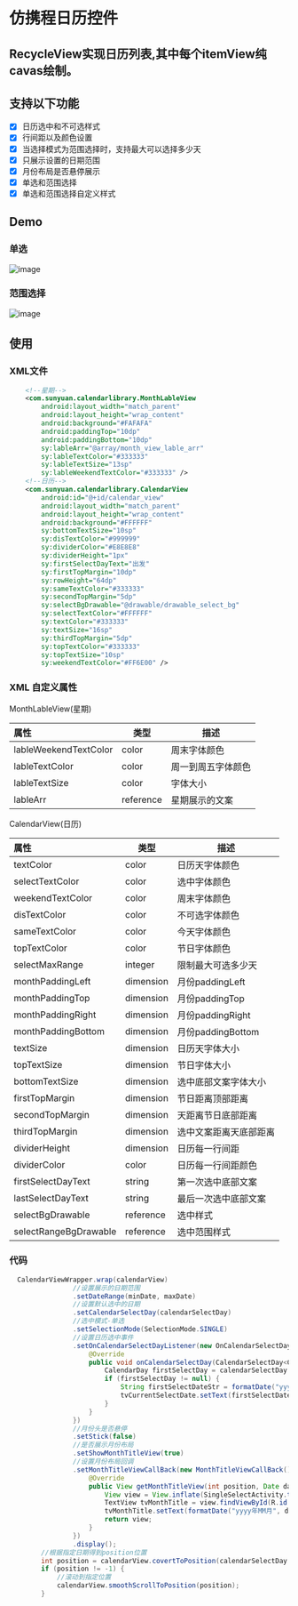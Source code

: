 # 仿携程日历控件
RecycleView实现日历列表,其中每个itemView纯cavas绘制。
---
## 支持以下功能
- [x] 日历选中和不可选样式
- [x] 行间距以及颜色设置
- [x] 当选择模式为范围选择时，支持最大可以选择多少天
- [x] 只展示设置的日期范围
- [x] 月份布局是否悬停展示
- [x] 单选和范围选择
- [x] 单选和范围选择自定义样式
## Demo
### 单选
![image](https://ws1.sinaimg.cn/large/006xnoHVly1fzl6io7cnhg30b40m8qth.gif)
### 范围选择
![image](https://i.loli.net/2019/01/26/5c4c547a69718.gif)
## 使用
### XML文件
````xml
    <!--星期-->
    <com.sunyuan.calendarlibrary.MonthLableView
        android:layout_width="match_parent"
        android:layout_height="wrap_content"
        android:background="#FAFAFA"
        android:paddingTop="10dp"
        android:paddingBottom="10dp"
        sy:lableArr="@array/month_view_lable_arr"
        sy:lableTextColor="#333333"
        sy:lableTextSize="13sp"
        sy:lableWeekendTextColor="#333333" />
    <!--日历-->
    <com.sunyuan.calendarlibrary.CalendarView
        android:id="@+id/calendar_view"
        android:layout_width="match_parent"
        android:layout_height="wrap_content"
        android:background="#FFFFFF"
        sy:bottomTextSize="10sp"
        sy:disTextColor="#999999"
        sy:dividerColor="#E8E8E8"
        sy:dividerHeight="1px"
        sy:firstSelectDayText="出发"
        sy:firstTopMargin="10dp"
        sy:rowHeight="64dp"
        sy:sameTextColor="#333333"
        sy:secondTopMargin="5dp"
        sy:selectBgDrawable="@drawable/drawable_select_bg"
        sy:selectTextColor="#FFFFFF"
        sy:textColor="#333333"
        sy:textSize="16sp"
        sy:thirdTopMargin="5dp"
        sy:topTextColor="#333333"
        sy:topTextSize="10sp"
        sy:weekendTextColor="#FF6E00" />
````

### XML 自定义属性

MonthLableView(星期)

|属性 | 类型 | 描述 |
| :------------------------- | --------- | ---------------------------------- |
| lableWeekendTextColor | color | 周末字体颜色 |
| lableTextColor | color | 周一到周五字体颜色 |
| lableTextSize | color | 字体大小 |
| lableArr | reference | 星期展示的文案 |

CalendarView(日历)

| 属性 | 类型 | 描述 | 
| :------------------------- | --------- | ---------------------------------- |
| textColor | color | 日历天字体颜色 |
| selectTextColor | color | 选中字体颜色 |
| weekendTextColor | color | 周末字体颜色 |
| disTextColor | color | 不可选字体颜色 |
| sameTextColor | color | 今天字体颜色 |
| topTextColor | color | 节日字体颜色 |
| selectMaxRange | integer | 限制最大可选多少天 |
| monthPaddingLeft | dimension | 月份paddingLeft |
| monthPaddingTop | dimension | 月份paddingTop |
| monthPaddingRight | dimension | 月份paddingRight |
| monthPaddingBottom | dimension | 月份paddingBottom |
|textSize | dimension | 日历天字体大小 |
| topTextSize | dimension | 节日字体大小 |
| bottomTextSize | dimension | 选中底部文案字体大小 |
| firstTopMargin | dimension | 节日距离顶部距离 |
| secondTopMargin | dimension | 天距离节日底部距离 |
| thirdTopMargin | dimension | 选中文案距离天底部距离 |
| dividerHeight | dimension | 日历每一行间距 |
| dividerColor | color | 日历每一行间距颜色 |
| firstSelectDayText | string | 第一次选中底部文案 |
| lastSelectDayText | string | 最后一次选中底部文案 |
| selectBgDrawable| reference | 选中样式 |
| selectRangeBgDrawable | reference | 选中范围样式 |


### 代码
````java
  CalendarViewWrapper.wrap(calendarView)
                //设置展示的日期范围
                .setDateRange(minDate, maxDate)
                //设置默认选中的日期
                .setCalendarSelectDay(calendarSelectDay)
                //选中模式-单选
                .setSelectionMode(SelectionMode.SINGLE)
                //设置日历选中事件
                .setOnCalendarSelectDayListener(new OnCalendarSelectDayListener<CalendarDay>() {
                    @Override
                    public void onCalendarSelectDay(CalendarSelectDay<CalendarDay> calendarSelectDay) {
                        CalendarDay firstSelectDay = calendarSelectDay.getFirstSelectDay();
                        if (firstSelectDay != null) {
                            String firstSelectDateStr = formatDate("yyyy-MM-dd", firstSelectDay.toDate());
                            tvCurrentSelectDate.setText(firstSelectDateStr);
                        }
                    }
                })
                //月份头是否悬停
                .setStick(false)
                //是否展示月份布局
                .setShowMonthTitleView(true)
                //设置月份布局回调
                .setMonthTitleViewCallBack(new MonthTitleViewCallBack() {
                    @Override
                    public View getMonthTitleView(int position, Date date) {
                        View view = View.inflate(SingleSelectActivity.this, R.layout.layout_month_title, null);
                        TextView tvMonthTitle = view.findViewById(R.id.tv_month_title);
                        tvMonthTitle.setText(formatDate("yyyy年MM月", date));
                        return view;
                    }
                })
                .display();
        //根据指定日期得到position位置
        int position = calendarView.covertToPosition(calendarSelectDay.getFirstSelectDay());
        if (position != -1) {
            //滚动到指定位置
            calendarView.smoothScrollToPosition(position);
        }
````

